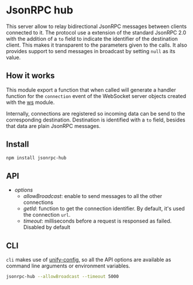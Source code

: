 # JsonRPC hub

This server allow to relay bidirectional JsonRPC messages between clients
connected to it. The protocol use a extension of the standard JsonRPC 2.0 with
the addition of a `to` field to indicate the identifier of the destination
client. This makes it transparent to the parameters given to the calls. It also
provides support to send messages in broadcast by setting `null` as its value.

## How it works

This module export a function that when called will generate a handler function
for the `connection` event of the WebSocket server objects created with the
[ws](https://www.npmjs.com/package/ws) module.

Internally, connections are registered so incoming data can be send to the
corresponding destination. Destination is identified with a `to` field, besides
that data are plain JsonRPC messages.

## Install

```sh
npm install jsonrpc-hub
```

## API

- *options*
  - *allowBroadcast*: enable to send messages to all the other connections
  - *getId*: function to get the connection identifier. By default, it's used
    the connection `url`.
  - *timeout*: milliseconds before a request is responsed as failed. Disabled by
    default

## CLI

`cli` makes use of [unify-config](https://github.com/piranna/unify-config), so
all the API options are available as command line arguments or environment
variables.

```sh
jsonrpc-hub --allowBroadcast --timeout 5000
```
